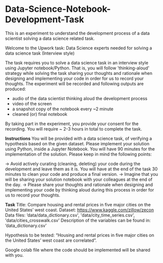 # Data-Science-Notebook-Development-Task
This is an experiment to understand the development process of a data scientist solving a data science related task.

Welcome to the Upwork task: Data Science experts needed for solving a data science task (Interview style) 

The task requires you to solve a data science task in an interview style using Jupyter notebook/Python. That is, you will follow 'thinking-aloud' strategy while solving the task sharing your thoughts and rationale when designing and implementing your code in order for us to record your thoughts. The experiment will be recorded and following outputs are produced: 
* audio of the data scientist thinking aloud the development process
* video of the screen
* a snapshot copy of the notebook every ~2 minute
* cleaned (or) final notebook

By taking part in the experiment, you provide your consent for the recording. You will require ~ 2-3 hours in total to complete the task.

**Instructions**
You will be provided with a data science task, of verifying a hypothesis based on the given dataset. Please implement your solution using Python, inside a Jupyter Notebook. You will have 90 minutes for the implementation of the solution. Please keep in mind the following points:

-> Avoid actively curating (cleaning, deleting) your code during the development and leave them as it is. You will have at the end of the task 30 minutes to clean your code and produce a final version. 
-> Imagine that you will be sharing your solution notebook with your colleagues at the end of the day.
-> Please share your thoughts and rationale when designing and implementing your code by thinking aloud during this process in order for us to record your thoughts. 

**Task**
Title: Compare housing and rental prices in five major cities on the United States’ west coast.
Dataset: https://www.kaggle.com/zillow/zecon
Data files: ‘data/data_dictionary.csv', 'data/city_time_series.csv', 'data/cities_crosswalk.csv'
Description of the variables can be found in: ‘data_dictionary.csv'

Hypothesis to be tested: “Housing and rental prices in five major cities on the United States’ west coast are correlated”.

Google colab file where the code should be implemented will be shared with you.
